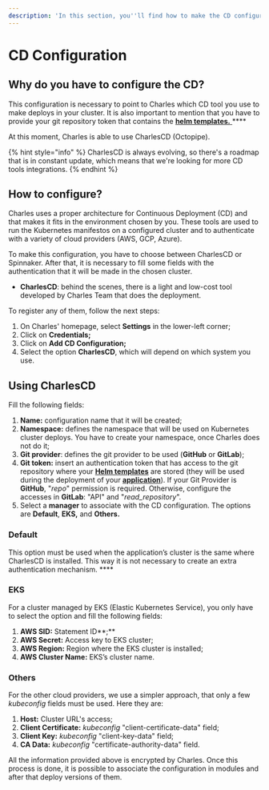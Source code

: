 ```yaml
---
description: 'In this section, you''ll find how to make the CD configuration'
---
```


# CD Configuration

## Why do you have to configure the CD? 

This configuration is necessary to point to Charles which CD tool you use to make deploys in your cluster. It is also important to mention that you have to provide your git repository token that contains the [**helm templates.** ](../get-started/creating-your-first-module/how-to-configure-chart-template.md#what-is-helm)\*\*\*\*

At this moment, Charles is able to use CharlesCD \(Octopipe\). 

{% hint style="info" %}
CharlesCD is always evolving, so there's a roadmap that is in constant update, which means that we're looking for more CD tools integrations.
{% endhint %}

## How to configure?

Charles uses a proper architecture for Continuous Deployment \(CD\) and that makes it fits in the environment chosen by you. These tools are used to run the Kubernetes manifestos on a configured cluster and to authenticate with a variety of cloud providers \(AWS, GCP, Azure\). 

To make this configuration, you have to choose between CharlesCD or Spinnaker. After that, it is necessary to fill some fields with the authentication that it will be made in the chosen cluster.

* **CharlesCD**: behind the scenes, there is a light and low-cost tool developed by Charles Team that does the deployment.

To register any of them, follow the next steps: 

1. On Charles' homepage, select **Settings** in the lower-left corner;
2. Click on **Credentials;**
3. Click on **Add CD Configuration;**
4. Select the option **CharlesCD**, which will depend on which system you use. 

## Using CharlesCD

Fill the following fields:

1. **Name:** configuration name that it will be created; 
2. **Namespace:** defines the namespace that will be used on Kubernetes cluster deploys. You have to create your namespace, once Charles does not do it;
3. **Git provider**: defines the git provider to be used \(**GitHub** or **GitLab**\);
4. **Git token:** insert an authentication token that has access to the git repository where your [**Helm templates**](../get-started/creating-your-first-module/how-to-configure-chart-template.md) are stored \(they will be used during the deployment of your [**application**](../get-started/creating-your-first-module/)\). If your Git Provider is **GitHub**, "_repo_" permission is required. Otherwise, configure the accesses in **GitLab**: "API" and "_read\_repository_".
5. Select a **manager** to associate with the CD configuration. The options are **Default**, **EKS,** and **Others.**

### **Default**

This option must be used when the application’s cluster is the same where CharlesCD is installed. This way it is not necessary to create an extra authentication mechanism. ****

### **EKS**

For a cluster managed by EKS \(Elastic Kubernetes Service\), you only have to select the option and fill the following fields:

1. **AWS SID:** Statement ID**;**
2. **AWS Secret:** Access key to EKS cluster; 
3. **AWS Region:** Region where the EKS cluster is installed; 
4. **AWS Cluster Name:** EKS’s cluster name.

### **Others**

For the other cloud providers, we use a simpler approach, that only a few _kubeconfig_ fields must be used. Here they are: 

1. **Host:** Cluster URL's access;
2. **Client Certificate:** _kubeconfig_ "client-certificate-data" field;
3. **Client Key:** _kubeconfig_  "client-key-data" field;
4. **CA Data:** _kubeconfig_  "certificate-authority-data" field.

All the information provided above is encrypted by Charles. Once this process is done, it is possible to associate the configuration in modules and after that deploy versions of them.  


